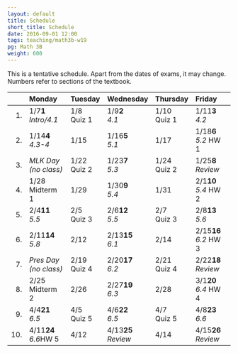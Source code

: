 ```yaml
---
layout: default
title: Schedule
short_title: Schedule
date: 2016-09-01 12:00
tags: teaching/math3b-w19
pg: Math 3B
weight: 600
---
```


This is a tentative schedule. Apart from the dates of exams, it may change. Numbers refer to sections of the textbook.

<table class="schedule">
        <thead>
            <tr class="header">
                <th align="right"></th>
                <th align="left">Monday</th>
                <th align="left">Tuesday</th>
                <th align="left">Wednesday</th>
                <th align="left">Thursday</th>
                <th align="left">Friday</th>
</tr>
    </thead>
    <tbody>
        <tr class="even">
            <td align="right">1.</td>
            <td align="left"><span class="right">1/7</span><span class="left"><b>1</b></span><br><em>Intro/4.1</em></td>
            <td align="left"><span class="right">1/8</span><span class="left"><b></b></span><br><span class="hw">Quiz 1</span></td>
            <td align="left"><span class="right">1/9</span><span class="left"><b>2</b></span><br><em>4.1</em></td>
            <td align="left"><span class="right">1/10</span><span class="left"><b></b></span><br><span class="hw">Quiz 1</span></td>
            <td align="left"><span class="right">1/11</span><span class="left"><b>3</b></span><br><em>4.2</em></td>
        </tr>
        <tr class="odd">
            <td align="right">2.</td>
            <td align="left"><span class="right">1/14</span><span class="left"><b>4</b></span><br><em>4.3-4</em></td>
            <td align="left"><span class="right">1/15</span><span class="left"><b></b></span><br></td>
            <td align="left"><span class="right">1/16</span><span class="left"><b>5</b></span><br><em>5.1</em></td>
            <td align="left"><span class="right">1/17</span><span class="left"><b></b></span><br></td>
            <td align="left"><span class="right">1/18</span><span class="left"><b>6</b></span><br><em>5.2</em> <span class="hw">HW 1</span></td>
        </tr>
        <tr class="even">
            <td align="right">3.</td>
            <td align="left" class="hol"><em>MLK Day<br>(no class)</em></td>
            <td align="left"><span class="right">1/22</span><span class="left"><b></b></span><br><span class="hw">Quiz 2</span></td>
            <td align="left"><span class="right">1/23</span><span class="left"><b>7</b></span><br><em>5.3</em></td>
            <td align="left"><span class="right">1/24</span><span class="left"><b></b></span><br><span class="hw">Quiz 2</span></td>
            <td align="left"><span class="right">1/25</span><span class="left"><b>8</b></span><br><em>Review</em></td>
        </tr>
        <tr class="odd">
            <td align="right">4.</td>
            <td align="left"><span class="right">1/28</span><span class="left"><b></b></span><br><span class="exam">Midterm 1</span></td>
            <td align="left"><span class="right">1/29</span><span class="left"><b></b></span><br></td>
            <td align="left"><span class="right">1/30</span><span class="left"><b>9</b></span><br><em>5.4</em></td>
            <td align="left"><span class="right">1/31</span><span class="left"><b></b></span><br></td>
            <td align="left"><span class="right">2/1</span><span class="left"><b>10</b></span><br><em>5.4</em> <span class="hw">HW 2</span></td>
        </tr>
        <tr class="even">
            <td align="right">5.</td>
            <td align="left"><span class="right">2/4</span><span class="left"><b>11</b></span><br><em>5.5</em></td>
            <td align="left"><span class="right">2/5</span><span class="left"><b></b></span><br><span class="hw">Quiz 3</span></td>
            <td align="left"><span class="right">2/6</span><span class="left"><b>12</b></span><br><em>5.5</em></td>
            <td align="left"><span class="right">2/7</span><span class="left"><b></b></span><br><span class="hw">Quiz 3</span></td>
            <td align="left"><span class="right">2/8</span><span class="left"><b>13</b></span><br><em>5.6</em></td>
        </tr>
        <tr class="odd">
            <td align="right">6.</td>
            <td align="left"><span class="right">2/11</span><span class="left"><b>14</b></span><br><em>5.8</em></td>
            <td align="left"><span class="right">2/12</span><span class="left"><b></b></span><br></td>
            <td align="left"><span class="right">2/13</span><span class="left"><b>15</b></span><br><em>6.1</em> </td>
            <td align="left"><span class="right">2/14</span><span class="left"><b></b></span><br></td>
            <td align="left"><span class="right">2/15</span><span class="left"><b>16</b></span><br><em>6.2</em> <span class="hw">HW 3</span></td>
        </tr>
        <tr class="even">
            <td align="right">7.</td>
            <td align="left" class="hol"><em>Pres Day<br>(no class)</em></td>
            <td align="left"><span class="right">2/19</span><span class="left"><b></b></span><br><span class="hw">Quiz 4</span></td>
            <td align="left"><span class="right">2/20</span><span class="left"><b>17</b></span><br><em>6.2</em></td>
            <td align="left"><span class="right">2/21</span><span class="left"><b></b></span><br><span class="hw">Quiz 4</span></td>
            <td align="left"><span class="right">2/22</span><span class="left"><b>18</b></span><br><em>Review</em></td>
        </tr>
        <tr class="odd">
            <td align="right">8.</td>
            <td align="left"><span class="right">2/25</span><span class="left"><b></b></span><br><span class="exam">Midterm 2</span></td>
            <td align="left"><span class="right">2/26</span><span class="left"><b></b></span><br></td>
            <td align="left"><span class="right">2/27</span><span class="left"><b>19</b></span><br><em>6.3</em></td>
            <td align="left"><span class="right">2/28</span><span class="left"><b></b></span><br></td>
            <td align="left"><span class="right">3/1</span><span class="left"><b>20</b></span><br><em>6.4</em> <span class="hw">HW 4</span></td>
        </tr>
        <tr class="even">
            <td align="right">9.</td>
            <td align="left"><span class="right">4/4</span><span class="left"><b>21</b></span><br><em>6.5</em></td>
            <td align="left"><span class="right">4/5</span><span class="left"><b></b></span><br><span class="hw">Quiz 5</span></td>
            <td align="left"><span class="right">4/6</span><span class="left"><b>22</b></span><br><em>6.5</em></td>
            <td align="left"><span class="right">4/7</span><span class="left"><b></b></span><br><span class="hw">Quiz 5</span></td>
            <td align="left"><span class="right">4/8</span><span class="left"><b>23</b></span><br><em>6.6</em></td>
        </tr>
        <tr class="odd">
            <td align="right">10.</td>
            <td align="left"><span class="right">4/11</span><span class="left"><b>24</b></span><br><em>6.6</em><span class="hw">HW 5</span></td>
            <td align="left"><span class="right">4/12</span><span class="left"><b></b></span><br></td>
            <td align="left"><span class="right">4/13</span><span class="left"><b>25</b></span><br><em>Review</em></td>
            <td align="left"><span class="right">4/14</span><span class="left"><b></b></span><br></td>
            <td align="left"><span class="right">4/15</span><span class="left"><b>26</b></span><br><em>Review</em></td>
        </tr>
    </tbody>
</table>
